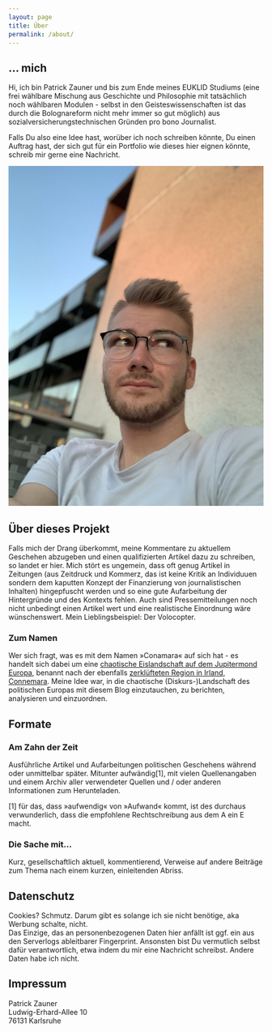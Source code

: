 ```yaml
---
layout: page
title: Über
permalink: /about/
---
```


## ... mich
Hi, ich bin Patrick Zauner und bis zum Ende meines EUKLID Studiums (eine frei wählbare Mischung aus Geschichte und Philosophie mit tatsächlich noch wählbaren Modulen - selbst in den Geisteswissenschaften ist das durch die Bolognareform nicht mehr immer so gut möglich) aus sozialversicherungstechnischen Gründen pro bono Journalist.

Falls Du also eine Idee hast, worüber ich noch schreiben könnte, Du einen Auftrag hast, der sich gut für ein Portfolio wie dieses hier eignen könnte, schreib mir gerne eine Nachricht.

![ein Foto aus dem Urlaub](/assets/images/me.jpg)

## Über dieses Projekt

Falls mich der Drang überkommt, meine Kommentare zu aktuellem Geschehen abzugeben und einen qualifizierten Artikel dazu zu schreiben, so landet er hier. Mich stört es ungemein, dass oft genug Artikel in Zeitungen (aus Zeitdruck und Kommerz, das ist keine Kritik an Individuuen sondern dem kaputten Konzept der Finanzierung von journalistischen Inhalten) hingepfuscht werden und so eine gute Aufarbeitung der Hintergründe und des Kontexts fehlen. Auch sind Pressemitteilungen noch nicht unbedingt einen Artikel wert und eine realistische Einordnung wäre wünschenswert. Mein Lieblingsbeispiel: Der Volocopter.

### Zum Namen
Wer sich fragt, was es mit dem Namen »Conamara« auf sich hat - es handelt sich dabei um eine [chaotische Eislandschaft auf dem Jupitermond Europa](https://de.wikipedia.org/wiki/Conamara_Chaos), benannt nach der ebenfalls [zerklüfteten Region in Irland, Connemara](https://de.wikipedia.org/wiki/Connemara). Meine Idee war, in die chaotische (Diskurs-)Landschaft des politischen Europas mit diesem Blog einzutauchen, zu berichten, analysieren und einzuordnen.

## Formate
### Am Zahn der Zeit
Ausführliche Artikel und Aufarbeitungen politischen Geschehens während oder unmittelbar später. Mitunter aufwändig[1], mit vielen Quellenangaben und einem Archiv aller verwendeter Quellen und / oder anderen Informationen zum Herunteladen.

[1] für das, dass »aufwendig« von »Aufwand« kommt, ist des durchaus verwunderlich, dass die empfohlene Rechtschreibung aus dem A ein E macht.

### Die Sache mit…
Kurz, gesellschaftlich aktuell, kommentierend, Verweise auf andere Beiträge zum Thema nach einem kurzen, einleitenden Abriss.


## Datenschutz
Cookies? Schmutz. Darum gibt es solange ich sie nicht benötige, aka Werbung schalte, nicht.\
Das Einzige, das an personenbezogenen Daten hier anfällt ist ggf. ein aus den Serverlogs ableitbarer Fingerprint. Ansonsten bist Du vermutlich selbst dafür verantwortlich, etwa indem du mir eine Nachricht schreibst. Andere Daten habe ich nicht.

## Impressum
Patrick Zauner\
Ludwig-Erhard-Allee 10\
76131 Karlsruhe